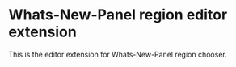# Whats-New-Panel region editor extension

This is the editor extension for Whats-New-Panel region chooser.
